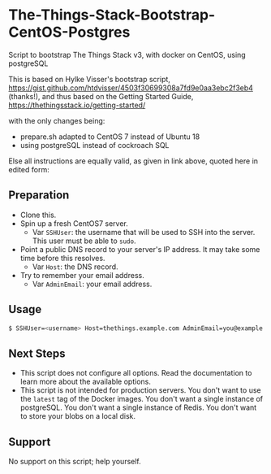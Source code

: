 # The-Things-Stack-Bootstrap-CentOS-Postgres
Script to bootstrap The Things Stack v3, with docker on CentOS, using postgreSQL

This is based on Hylke Visser's bootstrap script,
https://gist.github.com/htdvisser/4503f30699308a7fd9e0aa3ebc2f3eb4
(thanks!), 
and thus based on the Getting Started Guide, https://thethingsstack.io/getting-started/

with the only changes being:

  * prepare.sh adapted to CentOS 7 instead of Ubuntu 18
  * using postgreSQL instead of cockroach SQL
 
 Else all instructions are equally valid, as given in link above, quoted here in edited form:
 
 ## Preparation

- Clone this.
- Spin up a fresh CentOS7 server.
  - Var `SSHUser`: the username that will be used to SSH into the server. This user must be able to `sudo`.
- Point a public DNS record to your server's IP address. It may take some time before this resolves.
  - Var `Host`: the DNS record.
- Try to remember your email address.
  - Var `AdminEmail`: your email address.

## Usage

```bash
$ SSHUser=<username> Host=thethings.example.com AdminEmail=you@example.com ./bootstrap.sh
```

## Next Steps

- This script does not configure all options. Read the documentation to learn more about the available options.
- This script is not intended for production servers. You don't want to use the `latest` tag of the Docker images. You don't want a single instance of postgreSQL. You don't want a single instance of Redis. You don't want to store your blobs on a local disk.

## Support

No support on this script; help yourself.

